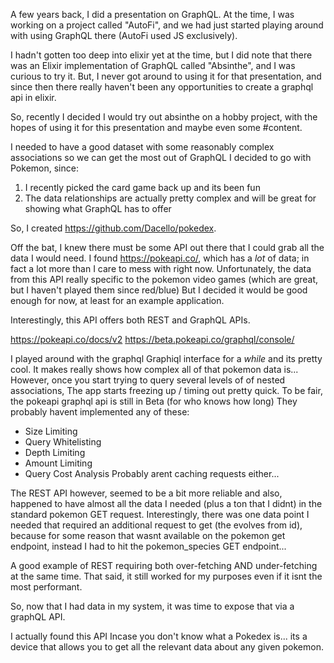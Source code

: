 A few years back, I did a presentation on GraphQL. At the time, I was working on a project called "AutoFi", and we had just started playing around with using GraphQL there (AutoFi used JS exclusively).

I hadn't gotten too deep into elixir yet at the time, but I did note that there was an Elixir implementation of GraphQL called "Absinthe", and I was curious to try it. But, I never got around to using it for that presentation, and since then there really haven't been any opportunities to create a graphql api in elixir.

So, recently I decided I would try out absinthe on a hobby project, with the hopes of using it for this presentation and maybe even some #content.

I needed to have a good dataset with some reasonably complex associations so we can get the most out of GraphQL
I decided to go with Pokemon, since:
  1. I recently picked the card game back up and its been fun 
  2. The data relationships are actually pretty complex and will be great for showing what GraphQL has to offer

So, I created https://github.com/Dacello/pokedex.

Off the bat, I knew there must be some API out there that I could grab all the data I would need.
I found https://pokeapi.co/, which has a _lot_ of data; in fact a lot more than I care to mess with right now. 
Unfortunately, the data from this API really specific to the pokemon video games (which are great, but I haven't played them since red/blue)
But I decided it would be good enough for now, at least for an example application.

Interestingly, this API offers both REST and GraphQL APIs. 

https://pokeapi.co/docs/v2
https://beta.pokeapi.co/graphql/console/

I played around with the graphql Graphiql interface for a _while_ and its pretty cool.
It makes really shows how complex all of that pokemon data is...
However, once you start trying to query several levels of of nested associations,
The app starts freezing up / timing out pretty quick.
To be fair, the pokeapi graphql api is still in Beta (for who knows how long)
They probably havent implemented any of these:
- Size Limiting
- Query Whitelisting
- Depth Limiting
- Amount Limiting
- Query Cost Analysis
Probably arent caching requests either...

The REST API however, seemed to be a bit more reliable and also, happened to have almost all the data I needed (plus a ton that I didnt) in the standard pokemon GET request. 
Interestingly, there was one data point I needed that required an additional request to get (the evolves from id), because for some reason that wasnt available on the pokemon get endpoint, instead I had to hit the pokemon_species GET endpoint...

A good example of REST requiring both over-fetching AND under-fetching at the same time.
That said, it still worked for my purposes even if it isnt the most performant.

So, now that I had data in my system, it was time to expose that via a graphQL API.




I actually found this API 
Incase you don't know what a Pokedex is... its a device that allows you to get all the relevant data about any given pokemon. 
